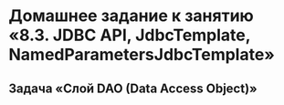 # Домашнее задание к занятию «8.3. JDBC API, JdbcTemplate, NamedParametersJdbcTemplate»

## Задача «Слой DAO (Data Access Object)»